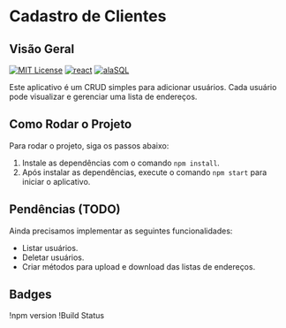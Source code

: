 # Cadastro de Clientes

## Visão Geral
[![MIT License](https://img.shields.io/badge/License-MIT-green.svg)](https://choosealicense.com/licenses/mit/)
[![react](https://img.shields.io/badge/-react-yellow.svg)](https://opensource.org/licenses/)
[![alaSQL](https://img.shields.io/badge/AlaSQL-blue.svg)](http://www.gnu.org/licenses/agpl-3.0)

Este aplicativo é um CRUD simples para adicionar usuários. Cada usuário pode visualizar e gerenciar uma lista de endereços.

## Como Rodar o Projeto

Para rodar o projeto, siga os passos abaixo:

1. Instale as dependências com o comando `npm install`.
2. Após instalar as dependências, execute o comando `npm start` para iniciar o aplicativo.

## Pendências (TODO)

Ainda precisamos implementar as seguintes funcionalidades:

- Listar usuários.
- Deletar usuários.
- Criar métodos para upload e download das listas de endereços.

## Badges

!npm version
!Build Status
